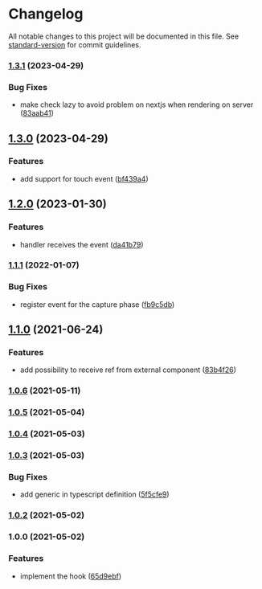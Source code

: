 # Changelog

All notable changes to this project will be documented in this file. See [standard-version](https://github.com/conventional-changelog/standard-version) for commit guidelines.

### [1.3.1](https://github.com/brunoscopelliti/use-click-out/compare/v1.3.0...v1.3.1) (2023-04-29)


### Bug Fixes

* make check lazy to avoid problem on nextjs when rendering on server ([83aab41](https://github.com/brunoscopelliti/use-click-out/commits/83aab417d19a5312cf97a1811203fa11499f1777))

## [1.3.0](https://github.com/brunoscopelliti/use-click-out/compare/v1.2.0...v1.3.0) (2023-04-29)


### Features

* add support for touch event ([bf439a4](https://github.com/brunoscopelliti/use-click-out/commits/bf439a4ff39f3a0ad1b3c9ee910f2bc255e299c8))

## [1.2.0](https://github.com/brunoscopelliti/use-click-out/compare/v1.1.1...v1.2.0) (2023-01-30)


### Features

* handler receives the event ([da41b79](https://github.com/brunoscopelliti/use-click-out/commits/da41b79764777c624476d8da6e0bf6f8bb4ff8f4))

### [1.1.1](https://github.com/brunoscopelliti/use-click-out/compare/v1.1.0...v1.1.1) (2022-01-07)


### Bug Fixes

* register event for the capture phase ([fb9c5db](https://github.com/brunoscopelliti/use-click-out/commits/fb9c5db783976fbf876e0b900abe5098b765abc4))

## [1.1.0](https://github.com/brunoscopelliti/use-click-out/compare/v1.0.6...v1.1.0) (2021-06-24)


### Features

* add possibility to receive ref from external component ([83b4f26](https://github.com/brunoscopelliti/use-click-out/commits/83b4f265678d8ab0446dbf9a1753601302070687))

### [1.0.6](https://github.com/brunoscopelliti/use-click-out/compare/v1.0.5...v1.0.6) (2021-05-11)

### [1.0.5](https://github.com/brunoscopelliti/use-click-out/compare/v1.0.4...v1.0.5) (2021-05-04)

### [1.0.4](https://github.com/brunoscopelliti/use-click-out/compare/v1.0.3...v1.0.4) (2021-05-03)

### [1.0.3](https://github.com/brunoscopelliti/use-click-out/compare/v1.0.2...v1.0.3) (2021-05-03)


### Bug Fixes

* add generic in typescript definition ([5f5cfe9](https://github.com/brunoscopelliti/use-click-out/commits/5f5cfe995e080f82f4fdad1fc72955bf7eccf352))

### [1.0.2](https://github.com/brunoscopelliti/use-click-out/compare/v1.0.0...v1.0.2) (2021-05-02)

### 1.0.0 (2021-05-02)


### Features

* implement the hook ([65d9ebf](https://github.com/brunoscopelliti/use-click-out/commits/65d9ebfde41325ac4990e2b27c519f016d8f183e))
